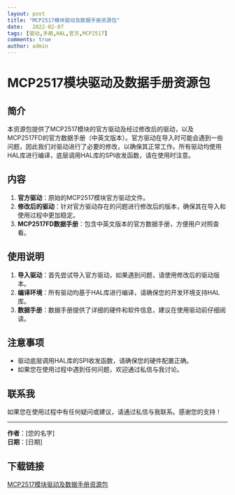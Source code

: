 ```yaml
---
layout: post
title: "MCP2517模块驱动及数据手册资源包"
date:   2022-02-07
tags: [驱动,手册,HAL,官方,MCP2517]
comments: true
author: admin
---
```

# MCP2517模块驱动及数据手册资源包

## 简介
本资源包提供了MCP2517模块的官方驱动及经过修改后的驱动，以及MCP2517FD的官方数据手册（中英文版本）。官方驱动在导入时可能会遇到一些问题，因此我们对驱动进行了必要的修改，以确保其正常工作。所有驱动均使用HAL库进行编译，底层调用HAL库的SPI收发函数，请在使用时注意。

## 内容
1. **官方驱动**：原始的MCP2517模块官方驱动文件。
2. **修改后的驱动**：针对官方驱动存在的问题进行修改后的版本，确保其在导入和使用过程中更加稳定。
3. **MCP2517FD数据手册**：包含中英文版本的官方数据手册，方便用户对照查看。

## 使用说明
1. **导入驱动**：首先尝试导入官方驱动，如果遇到问题，请使用修改后的驱动版本。
2. **编译环境**：所有驱动均基于HAL库进行编译，请确保您的开发环境支持HAL库。
3. **数据手册**：数据手册提供了详细的硬件和软件信息，建议在使用驱动前仔细阅读。

## 注意事项
- 驱动底层调用HAL库的SPI收发函数，请确保您的硬件配置正确。
- 如果您在使用过程中遇到任何问题，欢迎通过私信与我讨论。

## 联系我
如果您在使用过程中有任何疑问或建议，请通过私信与我联系。感谢您的支持！

---

**作者**：[您的名字]  
**日期**：[日期]

## 下载链接

[MCP2517模块驱动及数据手册资源包](https://pan.quark.cn/s/01eff87db949)